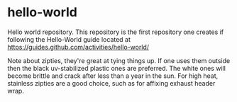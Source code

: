 hello-world
===========

Hello world repository.
This repository is the first repository one creates if following the Hello-World guide located at https://guides.github.com/activities/hello-world/

Note about zipties, they're great at tying things up.  If one uses them outside then the black uv-stabilized plastic ones are preferred.  The white ones will become brittle and crack after less than a year in the sun.  For high heat, stainless zipties are a good choice, such as for affixing exhaust header wrap.

